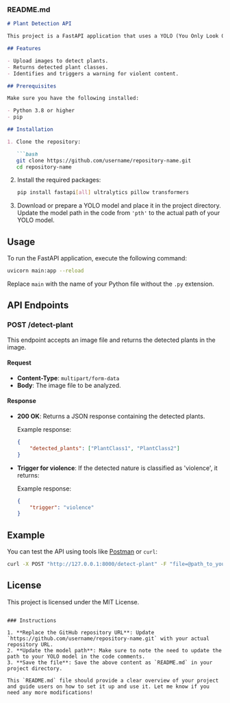
### README.md

```markdown
# Plant Detection API

This project is a FastAPI application that uses a YOLO (You Only Look Once) model to detect various types of plants in uploaded images. The application provides a RESTful API endpoint for users to submit images and receive information about detected plants.

## Features

- Upload images to detect plants.
- Returns detected plant classes.
- Identifies and triggers a warning for violent content.

## Prerequisites

Make sure you have the following installed:

- Python 3.8 or higher
- pip

## Installation

1. Clone the repository:

   ```bash
   git clone https://github.com/username/repository-name.git
   cd repository-name
   ```

2. Install the required packages:

   ```bash
   pip install fastapi[all] ultralytics pillow transformers
   ```

3. Download or prepare a YOLO model and place it in the project directory. Update the model path in the code from `'pth'` to the actual path of your YOLO model.

## Usage

To run the FastAPI application, execute the following command:

```bash
uvicorn main:app --reload
```

Replace `main` with the name of your Python file without the `.py` extension.

## API Endpoints

### POST /detect-plant

This endpoint accepts an image file and returns the detected plants in the image.

#### Request

- **Content-Type**: `multipart/form-data`
- **Body**: The image file to be analyzed.

#### Response

- **200 OK**: Returns a JSON response containing the detected plants.

    Example response:
    ```json
    {
        "detected_plants": ["PlantClass1", "PlantClass2"]
    }
    ```

- **Trigger for violence**: If the detected nature is classified as 'violence', it returns:
  
    Example response:
    ```json
    {
        "trigger": "violence"
    }
    ```

## Example

You can test the API using tools like [Postman](https://www.postman.com/) or `curl`:

```bash
curl -X POST "http://127.0.0.1:8000/detect-plant" -F "file=@path_to_your_image.jpg"
```

## License

This project is licensed under the MIT License.
```

### Instructions

1. **Replace the GitHub repository URL**: Update `https://github.com/username/repository-name.git` with your actual repository URL.
2. **Update the model path**: Make sure to note the need to update the path to your YOLO model in the code comments.
3. **Save the file**: Save the above content as `README.md` in your project directory.

This `README.md` file should provide a clear overview of your project and guide users on how to set it up and use it. Let me know if you need any more modifications!
